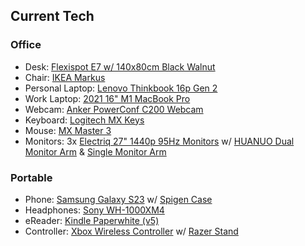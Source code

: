 ## Current Tech

### Office

- Desk: [Flexispot E7 w/ 140x80cm Black Walnut](https://flexispot.co.uk/adjustable-standing-desk-pro-series.html)
- Chair: [IKEA Markus](https://www.ikea.com/gb/en/p/markus-office-chair-vissle-light-grey-50521861/)
- Personal Laptop: [Lenovo Thinkbook 16p Gen 2](https://www.amazon.co.uk/dp/B0B6PTVC3H/)
- Work Laptop: [2021 16" M1 MacBook Pro](https://www.apple.com/uk/macbook-pro-14-and-16/)
- Webcam: [Anker PowerConf C200 Webcam](https://www.amazon.co.uk/gp/product/B09MFMTMPD/)
- Keyboard: [Logitech MX Keys](https://www.logitech.com/en-gb/products/keyboards/mx-keys-wireless-keyboard.html)
- Mouse: [MX Master 3](https://www.amazon.co.uk/Logitech-Ultrafast-Scrolling-Ergonomic-Customisation/dp/B07W6JG6Z7)
- Monitors: 3x [Electriq 27" 1440p 95Hz Monitors](https://www.amazon.co.uk/dp/B07TXHBWMK/) w/ [HUANUO Dual Monitor Arm](https://www.amazon.co.uk/dp/B08LK6MRYB/) & [Single Monitor Arm](https://www.amazon.co.uk/dp/B07T4HQS2N/)

### Portable

- Phone: [Samsung Galaxy S23](https://www.samsung.com/uk/smartphones/galaxy-s23/) w/ [Spigen Case](https://www.amazon.co.uk/Spigen-Tough-Compatible-Samsung-Galaxy-Black/dp/B0BJRS327S/)
- Headphones: [Sony WH-1000XM4](https://www.amazon.co.uk/dp/B08C7KG5LP/)
- eReader: [Kindle Paperwhite (v5)](https://www.amazon.co.uk/dp/B09TMF6742/)
- Controller: [Xbox Wireless Controller](https://www.xbox.com/en-GB/accessories/controllers/xbox-wireless-controller) w/ [Razer Stand](https://www.razer.com/gb-en/console-accessories/razer-universal-quick-charging-stand-for-xbox)
